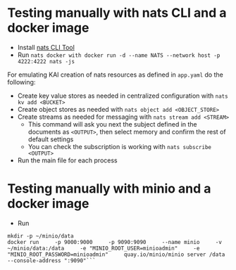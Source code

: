 # Testing manually with nats CLI and a docker image

- Install [nats CLI Tool](https://docs.nats.io/nats-concepts/what-is-nats/walkthrough_setup)
- Run `nats docker with docker run -d --name NATS --network host -p 4222:4222 nats -js`

For emulating KAI creation of nats resources as defined in `app.yaml` do the following:
- Create key value stores as needed in centralized configuration with `nats kv add <BUCKET>`
- Create object stores as needed with `nats object add <OBJECT_STORE>`
- Create streams as needed for messaging with `nats stream add <STREAM>`
    - This command will ask you next the subject defined in the documents as `<OUTPUT>`, then select memory and confirm the rest of default settings
    - You can check the subscription is working with `nats subscribe <OUTPUT>`
- Run the main file for each process 

# Testing manually with minio and a docker image

- Run 
```
mkdir -p ~/minio/data
docker run     -p 9000:9000     -p 9090:9090     --name minio     -v ~/minio/data:/data     -e "MINIO_ROOT_USER=minioadmin"     -e "MINIO_ROOT_PASSWORD=minioadmin"     quay.io/minio/minio server /data --console-address ":9090"```
